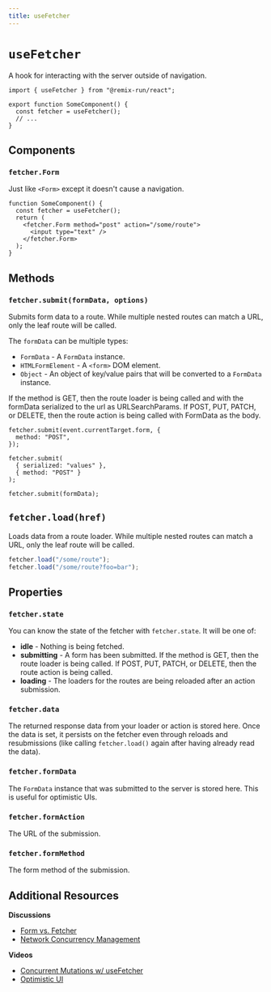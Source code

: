 ```yaml
---
title: useFetcher
---
```


# `useFetcher`

A hook for interacting with the server outside of navigation.

```tsx
import { useFetcher } from "@remix-run/react";

export function SomeComponent() {
  const fetcher = useFetcher();
  // ...
}
```

## Components

### `fetcher.Form`

Just like `<Form>` except it doesn't cause a navigation.

```tsx
function SomeComponent() {
  const fetcher = useFetcher();
  return (
    <fetcher.Form method="post" action="/some/route">
      <input type="text" />
    </fetcher.Form>
  );
}
```

## Methods

### `fetcher.submit(formData, options)`

Submits form data to a route. While multiple nested routes can match a URL, only the leaf route will be called.

The `formData` can be multiple types:

- `FormData` - A `FormData` instance.
- `HTMLFormElement` - A `<form>` DOM element.
- `Object` - An object of key/value pairs that will be converted to a `FormData` instance.

If the method is GET, then the route loader is being called and with the formData serialized to the url as URLSearchParams. If POST, PUT, PATCH, or DELETE, then the route action is being called with FormData as the body.

```tsx
fetcher.submit(event.currentTarget.form, {
  method: "POST",
});

fetcher.submit(
  { serialized: "values" },
  { method: "POST" }
);

fetcher.submit(formData);
```

## `fetcher.load(href)`

Loads data from a route loader. While multiple nested routes can match a URL, only the leaf route will be called.

```ts
fetcher.load("/some/route");
fetcher.load("/some/route?foo=bar");
```

## Properties

### `fetcher.state`

You can know the state of the fetcher with `fetcher.state`. It will be one of:

- **idle** - Nothing is being fetched.
- **submitting** - A form has been submitted. If the method is GET, then the route loader is being called. If POST, PUT, PATCH, or DELETE, then the route action is being called.
- **loading** - The loaders for the routes are being reloaded after an action submission.

### `fetcher.data`

The returned response data from your loader or action is stored here. Once the data is set, it persists on the fetcher even through reloads and resubmissions (like calling `fetcher.load()` again after having already read the data).

### `fetcher.formData`

The `FormData` instance that was submitted to the server is stored here. This is useful for optimistic UIs.

### `fetcher.formAction`

The URL of the submission.

### `fetcher.formMethod`

The form method of the submission.

## Additional Resources

**Discussions**

- [Form vs. Fetcher][form-vs-fetcher]
- [Network Concurrency Management][network-concurrency-management]

**Videos**

- [Concurrent Mutations w/ useFetcher][concurrent-mutations-w-use-fetcher]
- [Optimistic UI][optimistic-ui]

[form-vs-fetcher]: ../discussion/form-vs-fetcher
[network-concurrency-management]: ../discussion/concurrency
[concurrent-mutations-w-use-fetcher]: https://www.youtube.com/watch?v=vTzNpiOk668&list=PLXoynULbYuEDG2wBFSZ66b85EIspy3fy6
[optimistic-ui]: https://www.youtube.com/watch?v=EdB_nj01C80&list=PLXoynULbYuEDG2wBFSZ66b85EIspy3fy6
